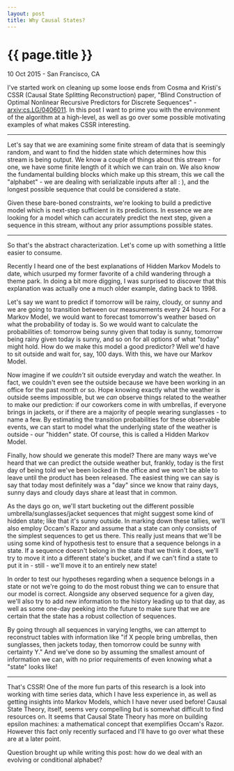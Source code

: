 ```yaml
---
layout: post
title: Why Causal States?
---
```


{{ page.title }}
================

<p class="meta">10 Oct 2015 - San Francisco, CA</p>

I've started work on cleaning up some loose ends from Cosma and Kristi's CSSR (Causal
State Splitting Reconstruction) paper, "Blind Construction of Optimal Nonlinear
Recursive Predictors for Discrete Sequences" - [arxiv:cs.LG/0406011][cssr]. In this
post I want to prime you with the environment of the algorithm at a high-level, as
well as go over some possible motivating examples of what makes CSSR interesting.

----

Let's say that we are examining some finite stream of data that is seemingly random,
and want to find the hidden state which determines how this stream is being output.
We know a couple of things about this stream - for one, we have some finite length of
it which we can train on. We also know the fundamental building blocks which make up
this stream, this we call the "alphabet" - we are dealing with serializable inputs
after all : ), and the longest possible sequence that could be considered a state.

Given these bare-boned constraints, we're looking to build a predictive model which
is next-step sufficient in its predictions. In essence we are looking for a
model which can accurately predict the next step, given a sequence in this
stream, without any prior assumptions possible states.

----

So that's the abstract characterization. Let's come up with something a little easier
to consume.

Recently I heard one of the best explanations of Hidden Markov Models to date,
which usurped my former favorite of a child wandering through a theme park. In
doing a bit more digging, I was surprised to discover that this explanation was
actually one a much older example, dating back to 1998.

Let's say we want to predict if tomorrow will be rainy, cloudy, or sunny and we
are going to transition between our measurements every 24 hours. For a Markov
Model, we would want to forecast tomorrow's weather based on what the
probability of today is. So we would want to calculate the probabilities of:
tomorrow being sunny given that today is sunny, tomorrow being rainy given today
is sunny, and so on for all options of what "today" might hold. How do we make
this model a good predictor? Well we'd have to sit outside and wait for, say,
100 days. With this, we have our Markov Model.

Now imagine if we _couldn't_ sit outside everyday and watch the weather. In
fact, we couldn't even see the outside because we have been working in an office
for the past month or so. Hope knowing exactly what the weather is outside seems
impossible, but we _can_ observe things related to the weather to make our
prediction: if our coworkers come in with umbrellas, if everyone brings in
jackets, or if there are a majority of people wearing sunglasses - to name a
few. By estimating the transition probabilities for these observable events, we
can start to model what the underlying state of the weather is outside - our
"hidden" state. Of course, this is called a Hidden Markov Model.

Finally, how should we generate this model? There are many ways we've heard that
we can predict the outside weather but, frankly, today is the first day of being
told we've been locked in the office and we won't be able to leave until the
product has been released. The easiest thing we can say is say that today most
definitely was a "day" since we know that rainy days, sunny days and cloudy days
share at least that in common.

As the days go on, we'll start bucketing out the different possible
umbrella/sunglasses/jacket sequences that might suggest some kind of hidden
state; like that it's sunny outside. In marking down these tallies, we'll also
employ Occam's Razor and assume that a state can only consists of the simplest
sequences to get us there. This really just means that we'll be using some kind
of hypothesis test to ensure that a sequence belongs in a state. If a sequence
doesn't belong in the state that we think it does, we'll try to move it into a
different state's bucket, and if we can't find a state to put it in - still -
we'll move it to an entirely new state!

In order to test our hypotheses regarding when a sequence belongs in a state or
not we're going to do the most robust thing we can to ensure that our model is
correct. Alongside any observed sequence for a given day, we'll also try to add
new information to the history leading up to that day, as well as some one-day
peeking into the future to make sure that we are certain that the state has a
robust collection of sequences.

By going through all sequences in varying lengths, we can attempt to reconstruct
tables with information like "if X people bring umbrellas, then sunglasses, then
jackets today, then tomorrow could be sunny with certainty Y." And we've done so
by assuming the smallest amount of information we can, with no prior
requirements of even knowing what a "state" looks like!

----

That's CSSR! One of the more fun parts of this research is a look into working
with time series data, which I have less experience in, as well as getting
insights into Markov Models, which I have never used before! Causal State
Theory, itself, seems very compelling but is somewhat difficult to find
resources on. It seems that Causal State Theory has more on building epsilon
machines: a mathematical concept that exemplifies Occam's Razor. However this
fact only recently surfaced and I'll have to go over what these are at a later
point.

Question brought up while writing this post: how do we deal with an evolving or
conditional alphabet?

[em]:http://csc.ucdavis.edu/~chaos/courses/ncaso/Projects2012/Sanderson/KillingAndCollapsing.pdf
[cst]:http://csc.ucdavis.edu/~cmg/compmech/tutorials/cstgcm.pdf
[cssr]:http://arxiv.org/abs/cs.LG/0406011
[desc]:http://nicolas.brodu.net/en/recherche/decisional_states/index.html
[desc-em]:http://arxiv.org/abs/0902.0600
[em-2]:http://www.milegu.org/research-notes/epsilon-machines-a-occams-mathematical-razor/
[fba]:https://en.wikipedia.org/wiki/Forward%E2%80%93backward_algorithm

